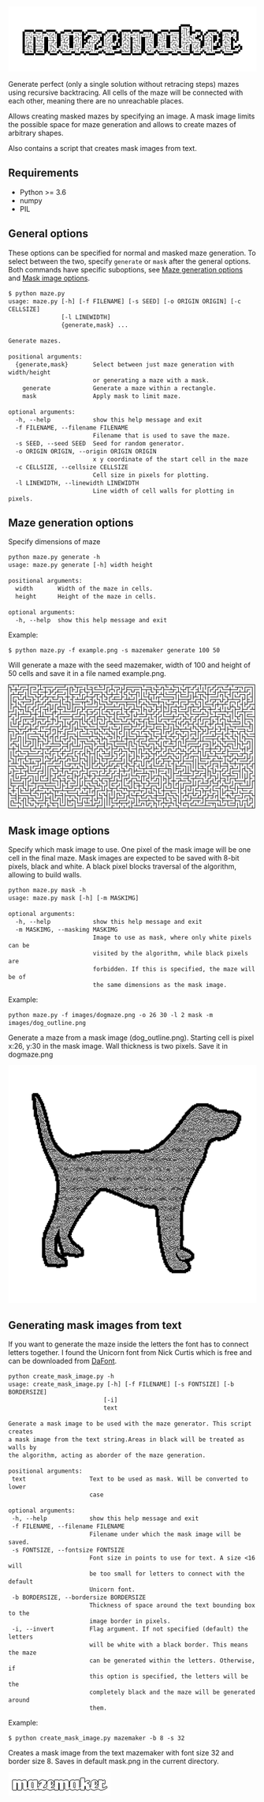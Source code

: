 ![logo](images/maze.png)

Generate perfect (only a single solution without retracing steps) mazes
using recursive backtracing. All cells of the maze will be connected with each
other, meaning there are no unreachable places. 

Allows creating masked mazes by specifying an image.
A mask image limits the possible space for maze generation and allows to create 
mazes of arbitrary shapes. 
   
Also contains a script that creates mask images from text. 

## Requirements

 - Python >= 3.6
 - numpy
 - PIL

## General options

These options can be specified for normal and masked maze generation. To select 
between the two, specify `generate` or `mask` after the general options. Both commands
have specific suboptions, see [Maze generation options](#maze-generation-options)
and [Mask image options](#mask-image-options).

```
$ python maze.py 
usage: maze.py [-h] [-f FILENAME] [-s SEED] [-o ORIGIN ORIGIN] [-c CELLSIZE]
               [-l LINEWIDTH]
               {generate,mask} ...

Generate mazes.

positional arguments:
  {generate,mask}       Select between just maze generation with width/height
                        or generating a maze with a mask.
    generate            Generate a maze within a rectangle.
    mask                Apply mask to limit maze.

optional arguments:
  -h, --help            show this help message and exit
  -f FILENAME, --filename FILENAME
                        Filename that is used to save the maze.
  -s SEED, --seed SEED  Seed for random generator.
  -o ORIGIN ORIGIN, --origin ORIGIN ORIGIN
                        x y coordinate of the start cell in the maze
  -c CELLSIZE, --cellsize CELLSIZE
                        Cell size in pixels for plotting.
  -l LINEWIDTH, --linewidth LINEWIDTH
                        Line width of cell walls for plotting in pixels.
```

## Maze generation options

Specify dimensions of maze

```
python maze.py generate -h
usage: maze.py generate [-h] width height

positional arguments:
  width       Width of the maze in cells.
  height      Height of the maze in cells.

optional arguments:
  -h, --help  show this help message and exit
```


Example:

```
$ python maze.py -f example.png -s mazemaker generate 100 50
```

Will generate a maze with the seed mazemaker, width of 100 and height of 50 cells
and save it in a file named example.png.

![Generated maze](images/example.png)

## Mask image options

Specify which mask image to use. One pixel of the mask image will be one cell 
in the final maze. Mask images are expected to be saved with 8-bit pixels, 
black and white. A black pixel blocks traversal of the algorithm, allowing to 
build walls.

```
python maze.py mask -h
usage: maze.py mask [-h] [-m MASKIMG]

optional arguments:
  -h, --help            show this help message and exit
  -m MASKIMG, --maskimg MASKIMG
                        Image to use as mask, where only white pixels can be
                        visited by the algorithm, while black pixels are
                        forbidden. If this is specified, the maze will be of
                        the same dimensions as the mask image.
```

Example:

```
python maze.py -f images/dogmaze.png -o 26 30 -l 2 mask -m images/dog_outline.png
```

Generate a maze from a mask image (dog_outline.png). Starting cell is pixel x:26,
 y:30 in the mask image. Wall thickness is two pixels. Save it in dogmaze.png
 
 ![Generated maze](images/dogmaze.png)
 
 
 ## Generating mask images from text
 
If you want to generate the maze inside the letters the font has to connect 
letters together. I found the Unicorn font from Nick Curtis which is free and can 
be downloaded from [DaFont](https://www.dafont.com/unicorn-nf.font). 
 
 ```
 python create_mask_image.py -h
usage: create_mask_image.py [-h] [-f FILENAME] [-s FONTSIZE] [-b BORDERSIZE]
                            [-i]
                            text

Generate a mask image to be used with the maze generator. This script creates
a mask image from the text string.Areas in black will be treated as walls by
the algorithm, acting as aborder of the maze generation.

positional arguments:
  text                  Text to be used as mask. Will be converted to lower
                        case

optional arguments:
  -h, --help            show this help message and exit
  -f FILENAME, --filename FILENAME
                        Filename under which the mask image will be saved.
  -s FONTSIZE, --fontsize FONTSIZE
                        Font size in points to use for text. A size <16 will
                        be too small for letters to connect with the default
                        Unicorn font.
  -b BORDERSIZE, --bordersize BORDERSIZE
                        Thickness of space around the text bounding box to the
                        image border in pixels.
  -i, --invert          Flag argument. If not specified (default) the letters
                        will be white with a black border. This means the maze
                        can be generated within the letters. Otherwise, if
                        this option is specified, the letters will be the
                        completely black and the maze will be generated around
                        them.
 ```
 
 Example:
 ```
 $ python create_mask_image.py mazemaker -b 8 -s 32
 ```
 
 Creates a mask image from the text mazemaker with font size 32 and border size 
 8. Saves in default mask.png in the current directory.
 
 ![Generated image](images/mask.png)